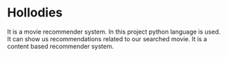# Hollodies
It is a movie recommender system. In this project python language is used. It can show us recommendations related to our searched movie. It is a content based recommender system.
